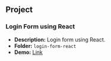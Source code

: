 
## Project

### Login Form using React
- **Description:** Login form using React.
- **Folder:** `login-form-react`
- **Demo:** [<ins>Link</ins>](https://satishd-042.github.io/frontend-react/login-form-react)

